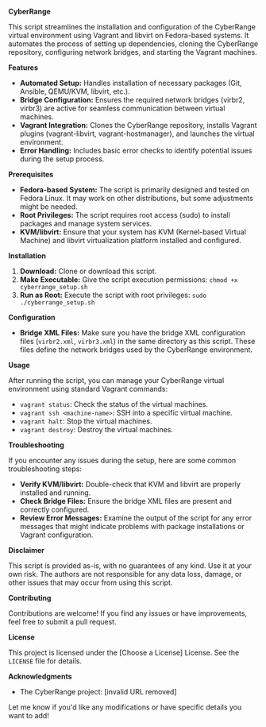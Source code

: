 **CyberRange**

This script streamlines the installation and configuration of the CyberRange virtual environment using Vagrant and libvirt on Fedora-based systems. It automates the process of setting up dependencies, cloning the CyberRange repository, configuring network bridges, and starting the Vagrant machines.

**Features**

* **Automated Setup:**  Handles installation of necessary packages (Git, Ansible, QEMU/KVM, libvirt, etc.).
* **Bridge Configuration:**  Ensures the required network bridges (virbr2, virbr3) are active for seamless communication between virtual machines.
* **Vagrant Integration:** Clones the CyberRange repository, installs Vagrant plugins (vagrant-libvirt, vagrant-hostmanager), and launches the virtual environment.
* **Error Handling:** Includes basic error checks to identify potential issues during the setup process.

**Prerequisites**

* **Fedora-based System:**  The script is primarily designed and tested on Fedora Linux. It may work on other distributions, but some adjustments might be needed.
* **Root Privileges:**  The script requires root access (sudo) to install packages and manage system services.
* **KVM/libvirt:**  Ensure that your system has KVM (Kernel-based Virtual Machine) and libvirt virtualization platform installed and configured.

**Installation**

1. **Download:** Clone or download this script.
2. **Make Executable:** Give the script execution permissions: `chmod +x cyberrange_setup.sh`
3. **Run as Root:** Execute the script with root privileges: `sudo ./cyberrange_setup.sh`

**Configuration**

* **Bridge XML Files:** Make sure you have the bridge XML configuration files (`virbr2.xml`, `virbr3.xml`) in the same directory as this script. These files define the network bridges used by the CyberRange environment.

**Usage**

After running the script, you can manage your CyberRange virtual environment using standard Vagrant commands:

* `vagrant status`: Check the status of the virtual machines.
* `vagrant ssh <machine-name>`: SSH into a specific virtual machine.
* `vagrant halt`: Stop the virtual machines.
* `vagrant destroy`: Destroy the virtual machines.

**Troubleshooting**

If you encounter any issues during the setup, here are some common troubleshooting steps:

* **Verify KVM/libvirt:** Double-check that KVM and libvirt are properly installed and running.
* **Check Bridge Files:** Ensure the bridge XML files are present and correctly configured.
* **Review Error Messages:** Examine the output of the script for any error messages that might indicate problems with package installations or Vagrant configuration.

**Disclaimer**

This script is provided as-is, with no guarantees of any kind. Use it at your own risk. The authors are not responsible for any data loss, damage, or other issues that may occur from using this script. 

**Contributing**

Contributions are welcome! If you find any issues or have improvements, feel free to submit a pull request.

**License**

This project is licensed under the [Choose a License] License. See the `LICENSE` file for details.

**Acknowledgments**

* The CyberRange project: [invalid URL removed]

Let me know if you'd like any modifications or have specific details you want to add! 
